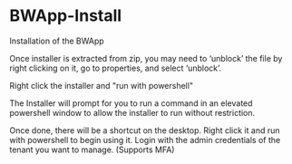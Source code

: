 # BWApp-Install
Installation of the BWApp


Once installer is extracted from zip, you may need to ‘unblock’ the file by right clicking on it, go to properties, and select ‘unblock’.

Right click the installer and "run with powershell"

The Installer will prompt for you to run a command in an elevated powershell window to allow the installer to run without restriction.

Once done, there will be a shortcut on the desktop. Right click it and run with powershell to begin using it.
Login with the admin credentials of the tenant you want to manage. (Supports MFA)
